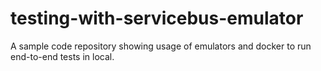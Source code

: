 # testing-with-servicebus-emulator
A sample code repository showing usage of emulators and docker to run end-to-end tests in local.
